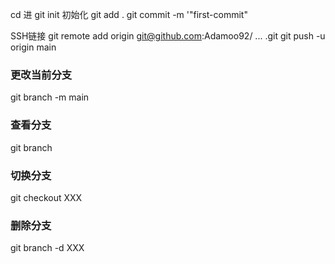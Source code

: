 cd 进
git init 初始化
git add .
git commit -m '"first-commit"

SSH链接
git remote add origin git@github.com:Adamoo92/ ... .git
git push -u origin main

### 更改当前分支
git branch -m main

### 查看分支
git branch

### 切换分支
git checkout XXX

### 删除分支
git branch -d XXX
